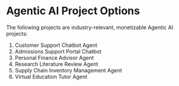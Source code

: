 # Agentic AI Project Options
The following projects are industry-relevant, monetizable Agentic AI projects:  
1. Customer Support Chatbot Agent
2. Admissions Support Portal Chatbot
3. Personal Finance Advisor Agent
4. Research Literature Review Agent
5. Supply Chain Inventory Management Agent
6. Virtual Education Tutor Agent
